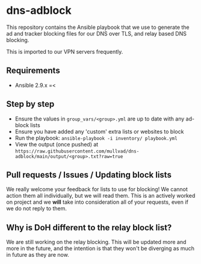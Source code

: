# dns-adblock

This repository contains the Ansible playbook that we use to generate the ad and tracker blocking files for our DNS over TLS, and relay based DNS blocking.

This is imported to our VPN servers frequently.

## Requirements
- Ansible 2.9.x =<

## Step by step

  - Ensure the values in `group_vars/<group>.yml` are up to date with any ad-block lists
  - Ensure you have added any 'custom' extra lists or websites to block
  - Run the playbook: `ansible-playbook -i inventory/ playbook.yml`
  - View the output (once pushed) at `https://raw.githubusercontent.com/mullvad/dns-adblock/main/output/<group>.txt?raw=true`

## Pull requests / Issues / Updating block lists

We really welcome your feedback for lists to use for blocking! We cannot action them all individually, but we will read them. This is an actively worked on project and we **will** take into consideration all of your requests, even if we do not reply to them.

## Why is DoH different to the relay block list?

We are still working on the relay blocking. This will be updated more and more in the future, and the intention is that they won't be diverging as much in future as they are now.
